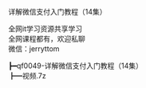详解微信支付入门教程（14集）

全网it学习资源共享学习<br>全网课程都有，欢迎私聊<br>微信：jerryttom<br>

┣━qf0049-详解微信支付入门教程（14集）<br> ┣━视频.7z